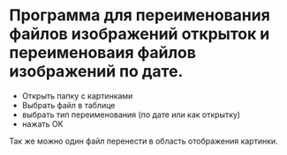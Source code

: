 Программа для переименования файлов изображений открыток и переименоваия файлов изображений по дате.
========================================================================================================

* Открыть папку с картинками
* Выбрать файл в таблице
* выбрать тип переименования (по дате или как открытку)
* нажать OK

Так же можно один файл перенести в область отображения картинки.